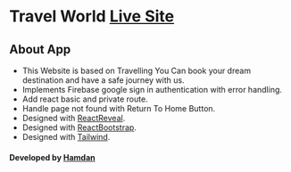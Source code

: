 # Travel World [Live Site](https://travel-world-c788a.web.app)

## About App
 * This Website is based on Travelling You Can book your dream destination and have a safe journey with us.
 * Implements Firebase google sign in authentication with error handling. 
 * Add react basic and private route.
 * Handle page not found with Return To Home Button.
 * Designed with [ReactReveal](https://www.react-reveal.com/).
 * Designed with [ReactBootstrap](https://react-bootstrap.github.io/).
 * Designed with [Tailwind](https://tailwindcss.com/).

#### Developed by [Hamdan](https://github.com/MrHamdan)